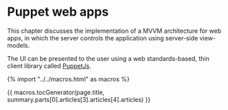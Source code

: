 # Puppet web apps

This chapter discusses the implementation of a MVVM architecture for web apps, in which the server controls the application using server-side view-models.

The UI can be presented to the user using a web standards-based, thin client library called [PuppetJs](/guides/puppet-web-apps/puppet).

{% import "../../macros.html" as macros %}

{{ macros.tocGenerator(page.title, summary.parts[0].articles[3].articles[4].articles) }}
